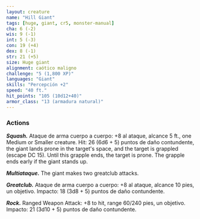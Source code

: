 ```yaml
---
layout: creature
name: "Hill Giant"
tags: [huge, giant, cr5, monster-manual]
cha: 6 (-2)
wis: 9 (-1)
int: 5 (-3)
con: 19 (+4)
dex: 8 (-1)
str: 21 (+5)
size: Huge giant
alignment: caótico maligno
challenge: "5 (1,800 XP)"
languages: "Giant"
skills: "Percepción +2"
speed: "40 ft."
hit_points: "105 (10d12+40)"
armor_class: "13 (armadura natural)"
---
```


### Actions

***Squash.*** Ataque de arma cuerpo a cuerpo: +8 al ataque, alcance 5 ft., one Medium or Smaller creature. Hit: 26 (6d6 + 5) puntos de daño contundente, the giant lands prone in the target's space, and the target is grappled (escape DC 15). Until this grapple ends, the target is prone. The grapple ends early if the giant stands up.

***Multiataque.*** The giant makes two greatclub attacks.

***Greatclub.*** Ataque de arma cuerpo a cuerpo: +8 al ataque, alcance 10 pies, un objetivo. Impacto: 18 (3d8 + 5) puntos de daño contundente.

***Rock.*** Ranged Weapon Attack: +8 to hit, range 60/240 pies, un objetivo. Impacto: 21 (3d10 + 5) puntos de daño contundente.